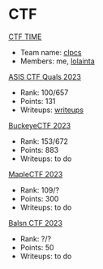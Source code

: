 # CTF

[CTF TIME](https://ctftime.org/user/173472)

- Team name: [clpcs](https://ctftime.org/team/270014)
- Members: me, [lolainta](https://ctftime.org/user/173427)

[ASIS CTF Quals 2023](https://asisctf.com/)

- Rank: 100/657
- Points: 131
- Writeups: [writeups](ASIS_CTF_Quals_2023/writups.md)

[BuckeyeCTF 2023](https://ctf.osucyber.club/)

- Rank: 153/672
- Points: 883
- Writeups: to do

[MapleCTF 2023](https://ctf.maplebacon.org/)

- Rank: 109/?
- Points: 300
- Writeups: to do

[Balsn CTF 2023](https://ctftime.org/event/2056)

- Rank: ?/?
- Points: 50
- Writeups: to do